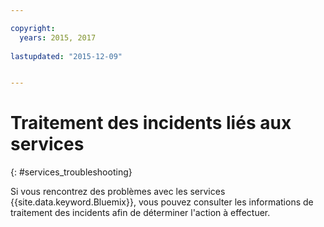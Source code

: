 ```yaml
---

copyright:
  years: 2015, 2017
  
lastupdated: "2015-12-09"


---
```


# Traitement des incidents liés aux services
{: #services_troubleshooting}


Si vous rencontrez des problèmes avec les services {{site.data.keyword.Bluemix}},
vous pouvez consulter les informations de traitement des incidents afin de déterminer l'action à effectuer.
